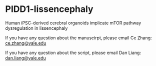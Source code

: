 # PIDD1-lissencephaly

Human iPSC-derived cerebral organoids implicate mTOR pathway dysregulation in lissencephaly

If you have any question about the manuscirpt, please email Ce Zhang: ce.zhang@yale.edu

If you have any question about the script, please email Dan Liang: dan.liang@yale.edu

